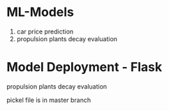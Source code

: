 # ML-Models
1. car price prediction
2. propulsion plants decay evaluation

# Model Deployment - Flask
propulsion plants decay evaluation

pickel file is in master branch
